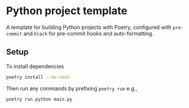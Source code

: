 # Python project template

A template for building Python projects with Poetry, configured with `pre-commit` and `black` for pre-commit hooks and auto-formatting.

## Setup

To install dependencies
```bash
poetry install --no-root
```

Then run any commands by prefixing `poetry run` e.g.,

`poetry run python main.py`
